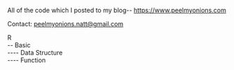 All of the code which I posted to my blog-- https://www.peelmyonions.com

Contact: peelmyonions.natt@gmail.com


R<br />
-- Basic<br />
---- Data Structure<br />
---- Function<br />
